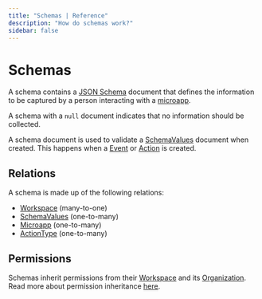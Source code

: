 ```yaml
---
title: "Schemas | Reference"
description: "How do schemas work?"
sidebar: false
---
```


# Schemas

A schema contains a [JSON Schema](https://json-schema.org/) document that defines the information to be captured by a person interacting with a [microapp](/reference/microapps/).

A schema with a `null` document indicates that no information should be collected.

A schema document is used to validate a [SchemaValues](/references/schema-values/) document when created. This happens when a [Event](/references/events/) or [Action](/references/actions/) is created.

## Relations

A schema is made up of the following relations:

* [Workspace](/reference/workspaces/) (many-to-one)
* [SchemaValues](/reference/schema-values/) (one-to-many)
* [Microapp](/reference/microapps/) (one-to-many)
* [ActionType](/reference/action-types/) (one-to-many)

## Permissions

Schemas inherit permissions from their [Workspace](/reference/workspaces/) and its [Organization](/reference/organizations/). Read more about permission inheritance [here](/reference/permissions/).
